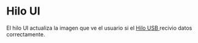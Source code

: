 # Hilo UI

El hilo UI actualiza la imagen que ve el usuario si el [Hilo USB ](hilo-usb.md)recivio datos correctamente.
